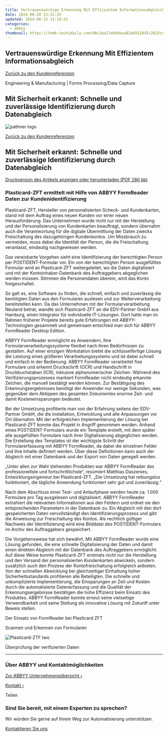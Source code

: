 ```yaml
---
title: Vertrauenswürdige Erkennung Mit Effizientem Informationsabgleich
date: 2024-08-20 23:31:29
updated: 2024-08-22 11:19:21
categories:
  - abbyy
thumbnail: https://thmb.techidaily.com/08c3aa17e0d4eaa82a6912035c2625c6aeb814a3c6b04915c834196ff8d149e8.jpg
---
```


## Vertrauenswürdige Erkennung Mit Effizientem Informationsabgleich

[Zurück zu den Kundenreferenzen](https://tools.techidaily.com/abbyy/products/)

Engineering & Manufacturing | Forms Processing/Data Capture

## Mit Sicherheit erkannt: Schnelle und zuverlässige Identifizierung durch Datenabgleich

![pathner logo](https://content.abbyy.com/-/media/project/abbyy/abbyy/logos-white/de/21591.png?h=40&iar=0&w=120)

[Zurück zu den Kundenreferenzen](https://tools.techidaily.com/abbyy/products/)

## Mit Sicherheit erkannt: Schnelle und zuverlässige Identifizierung durch Datenabgleich

[Druckversion des Artikels anzeigen oder herunterladen (PDF 286 kb)](https://static5.abbyy.com/abbyycommedia/6133/cs-plasticard-zft-formreader-d.pdf) 

### Plasticard-ZFT ermittelt mit Hilfe von ABBYY FormReader Daten zur Kundenidentifizierung

Plasticard-ZFT, Hersteller von personalisierten Scheck- und Kundenkarten, stand mit dem Auftrag eines neuen Kunden vor einer neuen Herausforderung. Das Unternehmen wurde nicht nur mit der Herstellung und der Personalisierung von Kundenkarten beauftragt, sondern übernahm auch die Verantwortung für die digitale Übermittlung der Daten zwecks Freischaltung des dazugehörigen Kundenkontos. Um Missbrauch zu vermeiden, muss dabei die Identität der Person, die die Freischaltung veranlasst, eindeutig nachgewiesen werden.

Das vereinbarte Vorgehen sieht eine Identifizierung der berechtigten Person per POSTIDENT-Formular vor. Ein von der berechtigten Person ausgefülltes Formular wird an Plasticard-ZFT weitergeleitet, wo die Daten digitalisiert und mit der Kontoinhaber-Datenbank des Auftraggebers abgeglichen werden müssen. Stimmen die Personendaten überein, wird das Konto freigeschaltet.

So galt es, eine Software zu finden, die schnell, einfach und zuverlässig die benötigten Daten aus den Formularen auslesen und zur Weiterverarbeitung bereitstellen kann. Da das Unternehmen mit der Formularverarbeitung Neuland betrat, wandte sich Plasticard-ZFT an die EDV-Partner GmbH aus Hamburg, einen Integrator für individuelle IT-Lösungen. Dort hatte man im Rahmen früherer Projekte bereits gute Erfahrungen mit ABBYY-Technologien gesammelt und gemeinsam entschied man sich für ABBYY FormReader Desktop Edition.

ABBYY FormReader ermöglicht es Anwendern, Ihre Formularverarbeitungssysteme flexibel nach ihren Bedürfnissen zu gestalten. Auf einer einzigen Workstation bietet die schlüsselfertige Lösung die Leistung eines größeren Verarbeitungssystems und ist dabei schnell und einfach in der Bedienung. ABBYY FormReader verarbeitet fixe Formulare und erkennt Druckschrift (OCR) und Handschrift in Druckbuchstaben (ICR), inklusive alphanumerischer Zeichen. Während des Verifizierungsprozesses markiert FormReader nicht eindeutig erkannte Zeichen, die manuell bestätigt werden können. Zur Bestätigung des Erkennungsergebnisses benötigt der Anwender nur wenige Sekunden, was gegenüber dem Abtippen des gesamten Dokumentes enorme Zeit- und damit Kosteneinsparungen bedeutet.

Bei der Umsetzung profitierte man von der Erfahrung seitens der EDV-Partner GmbH, die die Installation, Entwicklung und alle Anpassungen vor Ort übernahm. Mit der erfolgreichen Implementierung der Lösung bei Plasticard-ZFT konnte das Projekt in Angriff genommen werden. Anhand eines POSTIDENT-Formulars wurde ein Template erstellt, mit dem später alle ausgefüllten Formulare nach ihrer Digitalisierung abgeglichen werden. Die Erstellung des Templates ist der wichtigste Schritt der Formularerfassung mit ABBYY FormReader, da dabei die einzelnen Felder und ihre Inhalte definiert werden. Über diese Definitionen kann auch der Abgleich mit einer Datenbank und der Export von Daten geregelt werden.

„Unter allen zur Wahl stehenden Produkten war ABBYY FormReader das professionellste und fortschrittlichste“, resümiert Matthias Daszenies, Entwicklungsingenieur bei Plasticard-ZFT. „Die Umsetzung hat reibungslos funktioniert, die tägliche Anwendung funktioniert sehr gut und zuverlässig.“

Nach dem Abschluss einer Test- und Anlaufphase werden heute ca. 1.000 Formulare pro Tag ausgelesen und digitalisiert. ABBYY FormReader extrahiert die relevanten Informationen aus den Feldern und ordnet sie den entsprechenden Parametern in der Datenbank zu. Ein Abgleich mit den dort gespeicherten Daten vervollständigt den Identifizierungsprozess und gibt die Anweisung zur Freischaltung des Kontos. Als rechtlich gültiger Nachweis der Identifizierung wird eine Bilddatei des POSTIDENT-Formulars im Archiv des Auftraggebers gespeichert.

Die Vorgehensweise hat sich bewährt. Mit ABBYY FormReader wurde eine Lösung gefunden, die eine schnelle Digitalisierung der Daten und damit einen direkten Abgleich mit der Datenbank des Auftraggebers ermöglicht. Auf diese Weise konnte Plasticard-ZFT erstmals nicht nur die Herstellung und den Versand der personalisierten Kundenkarten abwickeln, sondern zusätzlich auch den Prozess der Kontofreischaltung erfolgreich anbieten. Von der schnellen Abwicklung bei gleichzeitiger Einhaltung hoher Sicherheitsstandards profitieren alle Beteiligten. Die schnelle und unkomplizierte Implementierung, die Einsparungen an Zeit und Kosten durch die automatisierte Datenerfassung und die Qualität der Erkennungsergebnisse bestätigen die hohe Effizienz beim Einsatz des Produktes. ABBYY FormReader konnte erneut seine vielseitige Verwendbarkeit und seine Stellung als innovative Lösung mit Zukunft unter Beweis stellen.

Der Einsatz von FormReader bei Plasticard ZFT

Scannen und Erkennen von Formularen

![Plasticard-ZTF two](https://static1.abbyy.com/abbyycommedia/6012/plasticard-zft-2.png)

Überprüfung der verifizierten Daten

---

### Über ABBYY und Kontaktmöglichkeiten

[Zur ABBYY Unternehmensübersicht ›](https://tools.techidaily.com/abbyy/products/)

[Kontakt ›](https://tools.techidaily.com/abbyy/products/)

Teilen 

### Sind Sie bereit, mit einem Experten zu sprechen?

Wir würden Sie gerne auf Ihrem Weg zur Automatisierung unterstützen.

[Kontaktieren Sie uns](https://tools.techidaily.com/abbyy/products/)

<ins class="adsbygoogle"
     style="display:block"
     data-ad-format="autorelaxed"
     data-ad-client="ca-pub-7571918770474297"
     data-ad-slot="1223367746"></ins>



<ins class="adsbygoogle"
     style="display:block"
     data-ad-client="ca-pub-7571918770474297"
     data-ad-slot="8358498916"
     data-ad-format="auto"
     data-full-width-responsive="true"></ins>
